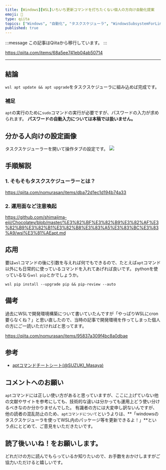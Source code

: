 ```yaml
---
title: [Windows][WSL]いちいち更新コマンドを打ちたくない個人の方向け自動化提案
emoji: 📝
type: qiita
topics: ["Windows", "自動化", "タスクスケジューラ", "WindowsSubsystemForLinux", "WSL"]
published: true
---
```


:::message
この記事はQiitaから移行しています。
:::

https://qiita.com/items/68a5ee741eb04ab50714

---

## 結論
`wsl apt update && apt upgrade`をタスクスケジューラに組み込めば完成です。

### 補足
`apt`の実行のために`sudo`コマンドの実行が必要ですが、パスワードの入力が求められます。
**パスワードの自動入力については本稿では扱いません。**

## 分かる人向けの設定画像
タスクスケジューラーを開いて操作タブの設定です。
[<img src = "https://user-images.githubusercontent.com/15845907/144952566-23b04997-38a9-46df-97ac-dd21806de49a.png">](https://user-images.githubusercontent.com/15845907/144952566-23b04997-38a9-46df-97ac-dd21806de49a.png)

## 手順解説
### 1. そもそもタスクスケジューラーとは？

https://qiita.com/nomurasan/items/dba72d1ec1d194b74a33

### 2. 運用面など注意喚起

https://github.com/shimajima-eiji/Chocolatey/blob/master/%E3%82%BF%E3%82%B9%E3%82%AF%E3%82%B9%E3%82%B1%E3%82%B8%E3%83%A5%E3%83%BC%E3%83%A9/wsl%E3%81%AEapt.md

## 応用
要は`wsl`コマンドの後に引数を与えれば何でもできるので、たとえば`apt`コマンド以外にも日常的に使っているコマンドを入れてあげれば良いです。
pythonを使っているなら`wsl pip`とかでしょうか。

`wsl pip install --upgrade pip && pip-review --auto`

## 備考
過去にWSLで開発環境構築について書いていたんですが「やっぱりWSLにcron要らなくね？」と思い直したので、当時の記事で開発環境を作ってしまった個人の方にご一読いただければと思ってます。

https://qiita.com/nomurasan/items/95837a309f4bc8a0dbae

## 参考
- [aptコマンドチートシート(@SUZUKI_Masaya)](https://qiita.com/hrichii/items/a1b9bf03af0232f9125c)

## コメントへのお願い
`apt`コマンドには正しい使い方があると思っていますが、ここに上げていない他の文献やサイトを参考にしても、技術的な違いは分かっても運用上どう使い分けるべきなのか分かりませんでした。
有識者の方には大変申し訳ないんですが、他の読者の混乱防止のため、`aptコマンドについて`というよりは、**「windowsのタスクスケジューラを使ってWSL内のパッケージ等を更新できるよ！」**という点にとどめて、ご意見をいただきたいです。

## 読了後いいね！をお願いします。
どれだけの方に読んでもらっているか知りたいので、お手数をおかけしますがご協力いただけると嬉しいです。


